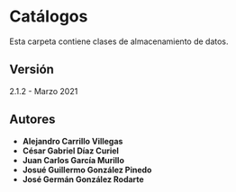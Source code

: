 # Catálogos

Esta carpeta contiene clases de almacenamiento de datos.

## Versión

2.1.2 - Marzo 2021

## Autores
* **Alejandro Carrillo Villegas**
* **César Gabriel Díaz Curiel**
* **Juan Carlos García Murillo**
* **Josué Guillermo González Pinedo**
* **José Germán González Rodarte**

